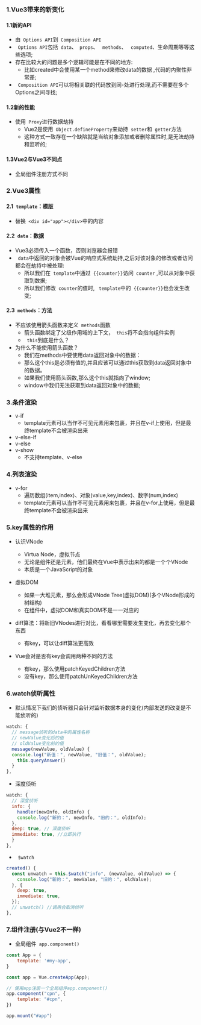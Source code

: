 ### 1.Vue3带来的新变化

#### 1.1新的API

- 由` Options API`到` Composition API`
- ` Options API`包括` data`、` props`、 ` methods`、 ` computed`、生命周期等等这些选项; 
- 存在比较大的问题是多个逻辑可能是在不同的地方:
  - 比如created中会使用某一个method来修改data的数据 ,代码的内聚性非常差;
- ` Composition API`可以将相关联的代码放到同-处进行处理,而不需要在多个Options之间寻找;

#### 1.2新的性能

- 使用` Proxy`进行数据劫持
  - Vue2是使用` Object.defineProperty`来劫持` setter`和` getter`方法
  - 这种方式一致存在一个缺陷就是当给对象添加或者删除属性时,是无法劫持和监听的;

#### 1.3Vue2与Vue3不同点

- 全局组件注册方式不同

### 2.Vue3属性

#### 2.1` template`：模版

- 替换` <div id="app"></div>`中的内容

#### 2.2` data`：数据

- Vue3必须传入一个函数，否则浏览器会报错
- ` data`中返回的对象会被Vue的响应式系统劫持,之后对该对象的修改或者访问都会在劫持中被处理:
  - 所以我们在` template`中通过` {{counter}}`访问` counter` ,可以从对象中获取到数据;
  - 所以我们修改` counter`的值时, ` template`中的` {{counter}}`也会发生改变;

#### 2.3` methods`：方法

- 不应该使用箭头函数来定义` methods`函数
  - 箭头函数绑定了父级作用域的上下文，` this`将不会指向组件实例
  - ` this`到底是什么？
- 为什么不能使用箭头函数？
  - 我们在methods中要使用data返回对象中的数据：
  - 那么这个this是必须有值的,并且应该可以通过this获取到data返回对象中的数据。
  - 如果我们使用箭头函数,那么这个this就指向了window;
  - window中我们无法获取到data返回对象中的数据;

### 3.条件渲染

- v-if
  - template元素可以当作不可见元素用来包裹，并且在v-if上使用，但是最终template不会被渲染出来
- v-else-if
- v-else
- v-show
  - 不支持template、v-else

### 4.列表渲染

- v-for
  - 遍历数组(item,index)、对象(value,key,index)、数字(num,index)
  - template元素可以当作不可见元素用来包裹，并且在v-for上使用，但是最终template不会被渲染出来

### 5.key属性的作用

- 认识VNode
  - Virtua Node，虚拟节点
  - 无论是组件还是元素，他们最终在Vue中表示出来的都是一个个VNode
  - 本质是一个JavaScript的对象

- 虚拟DOM
  - 如果一大堆元素，那么会形成VNode Tree(虚拟DOM)(多个VNode形成的树结构)
  - 在组件中，虚拟DOM和真实DOM不是一一对应的

- diff算法：将新旧VNodes进行对比，看看哪里需要发生变化，再去变化那个东西
  - 有key，可以让diff算法更高效
- Vue会对是否有key会调用两种不同的方法
  - 有key，那么使用patchKeyedChildren方法
  - 没有key，那么使用patchUnKeyedChildren方法

### 6.watch侦听属性

- 默认情况下我们的侦听器只会针对监听数据本身的变化(内部发送的改变是不能侦听的)

```js
watch: {
  // message侦听的data中的属性名称
  // newValue变化后的值
  // oldValue变化前的值
  message(newValue, oldValue) {
  console.log("新值：", newValue, "旧值：", oldValue);
  	this.queryAnswer()
  }
},
```

- 深度侦听

```js
watch: {
  // 深度侦听
  info: {
    handler(newInfo, oldInfo) {
    console.log("新的：", newInfo, "旧的：", oldInfo);
  },
  deep: true, // 深度侦听
  immediate: true, //立即执行
  }
},
```

- ` $watch`

```js
created() {
  const unwatch = this.$watch("info", (newValue, oldValue) => {
    console.log("新的：", newValue, "旧的：", oldValue);
  }, {
    deep: true,
    immediate: true,
  });
  // unwatch() //调用会取消侦听
},
```

### 7.组件注册(与Vue2不一样)

- 全局组件` app.component()`

```js
const App = {
	template: '#my-app',
}

const app = Vue.createApp(App);

// 使用app注册一个全局组件app.component()
app.component("cpn", {
	template: "#cpn",
})

app.mount("#app")
```

